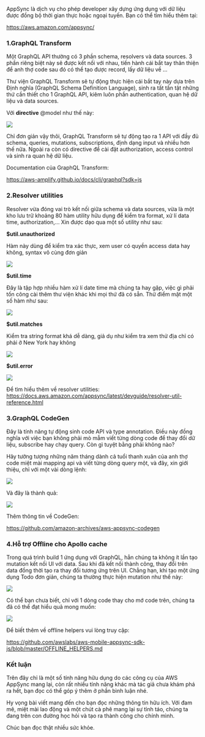 AppSync là dịch vụ cho phép developer xây dựng ứng dụng với dữ liệu được đồng bộ thời gian thực hoặc ngoại tuyến.
Bạn có thể tìm hiểu thêm tại:

https://aws.amazon.com/appsync/

### 1.GraphQL Transform

Một GraphQL API thường có 3 phần schema, resolvers và data sources. 3 phần riêng biệt này sẽ được kết nối với nhau, tiến hành cái bắt tay thân thiện để anh thợ code sau đó có thể tạo được record, lấy dữ liệu về …

Thư viện  GraphQL Transform sẽ tự động thực hiện cái bắt tay này dựa trên Định nghĩa (GraphQL Schema Definition Language), sinh ra tất tần tật những thứ cần thiết cho 1 GraphQL API, kiêm luôn phần authentication, quan hệ dữ liệu và data sources.

Với **directive** @model như thế này:

![](https://images.viblo.asia/4dec2f0d-caf5-4a21-9252-a49ed25bbfde.png)

Chỉ đơn giản vậy thôi, GraphQL Transform sẽ tự động tạo ra 1 API với đầy đủ schema, queries, mutations, subscriptions, định dạng input và nhiều hơn thế nữa. Ngoài ra còn có directive để cài đặt authorization, access control và sinh ra quan hệ dữ liệu.


Documentation của GraphQL Transform: 

https://aws-amplify.github.io/docs/cli/graphql?sdk=js


### 2.Resolver utilities

Resolver vừa đóng vai trò kết nối giữa schema và data sources, vừa là một kho lưu trữ khoảng 80 hàm utility hữu dụng để kiểm tra format, xử lí data time, authorization,... Xin được dạo qua một số utility như sau:

**$util.unauthorized**

Hàm này dùng để kiểm tra xác thực, xem user có quyền access data hay không, syntax vô cùng đơn giản

![](https://images.viblo.asia/8bfa69e4-8c28-4e2e-b0ed-3699c3ecabe5.png)

**$util.time**

Đây là tập hợp nhiều hàm xử lí date time mà chúng ta hay gặp, việc gì phải tốn công cài thêm thư viện khác khi mọi thứ đã có sẵn. Thử điểm mặt một số hàm như sau:

![](https://images.viblo.asia/134ff56f-d9b8-444c-8b0c-943000ddedd7.png)

**$util.matches**

Kiểm tra string format khá dễ dàng, giả dụ như kiểm tra xem thử địa chỉ có phải ở New York hay không

![](https://images.viblo.asia/72ee7dbb-3ed8-44a3-9223-7cd673d76dbb.png)


**$util.error**

![](https://images.viblo.asia/06d29aa0-c11a-4dd0-a4bf-da928179027b.png)

Để tìm hiểu thêm về resolver utilities: 
https://docs.aws.amazon.com/appsync/latest/devguide/resolver-util-reference.html


### 3.GraphQL CodeGen

Đây là tính năng tự động sinh code API và type annotation. Điều này đồng nghĩa với việc bạn không phải mò mẫm viết từng dòng code để thay đổi dữ liệu, subscribe hay chạy query. Còn gì tuyệt bằng phải không nào?

Hãy tưởng tượng những năm tháng dành cả tuổi thanh xuân của anh thợ code miệt mài mapping api và viết từng dòng query một, và đây, xin giới thiệu, chỉ với một vài dòng lệnh:

![](https://images.viblo.asia/440bee4e-ee94-427f-90a1-9b9a40739caa.png)

Và đây là thành quả:

![](https://images.viblo.asia/66e0880b-4282-42ea-ab3d-2b2f33faf920.png)

Thêm thông tin về CodeGen:

https://github.com/amazon-archives/aws-appsync-codegen

### 4.Hỗ trợ Offline cho Apollo cache

Trong quá trình build 1 ứng dụng với GraphQL, hẳn chúng ta không ít lần tạo mutation kết nối UI với data. Sau khi đã kết nối thành công, thay đổi trên data đồng thời tạo ra thay đổi tương ứng trên UI. Chẳng hạn, khi tạo một ứng dụng Todo đơn giản, chúng ta thường thực hiện mutation như thế này:

![](https://images.viblo.asia/1647db72-71c0-4d0c-92d6-c26bb411fb91.png)

Có thể bạn chưa biết, chỉ với 1 dòng code thay cho mớ code trên, chúng ta đã có thể đạt hiểu quả mong muốn:

![](https://images.viblo.asia/542f5871-36d9-4338-a7cf-973feb2d0d7c.png)

Để biết thêm về offline helpers vui lòng truy cập:

https://github.com/awslabs/aws-mobile-appsync-sdk-js/blob/master/OFFLINE_HELPERS.md


### Kết luận

Trên đây chỉ là một số tính năng hữu dụng do các công cụ của AWS AppSync mang lại, còn rất nhiều tính năng khác mà tác giả chưa khám phá ra hết, bạn đọc có thể góp ý thêm ở phần bình luận nhé.

Hy vọng bài viết mang đến cho bạn đọc những thông tin hữu ích. Với đam mê, miệt mài lao động và một chút cà phê mang lại sự tỉnh táo, chúng ta đang trên con đường học hỏi và tạo ra thành công cho chính mình.

Chúc bạn đọc thật nhiều sức khỏe.
